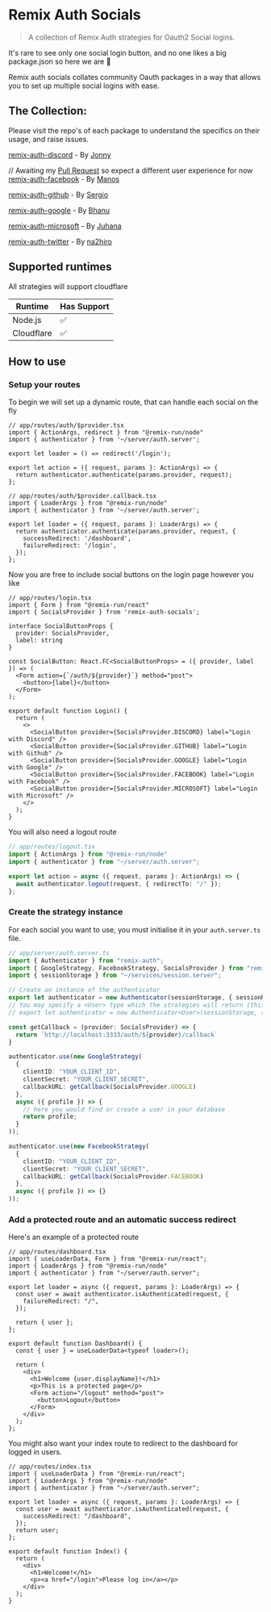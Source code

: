 # Remix Auth Socials

> A collection of Remix Auth strategies for Oauth2 Social logins.

It's rare to see only one social login button, and no one likes a big package.json so here we are 👀

Remix auth socials collates community Oauth packages in a way that allows you to set up multiple social logins with ease.

## The Collection:

Please visit the repo's of each package to understand the specifics on their usage, and raise issues.

[remix-auth-discord](https://github.com/JonnyBnator/remix-auth-discord) - By [Jonny](https://github.com/JonnyBnator)

// Awaiting my [Pull Request](https://github.com/manosim/remix-auth-facebook/pull/1) so expect a different user experience for now
[remix-auth-facebook](https://github.com/manosim/remix-auth-facebook) - By [Manos](https://github.com/manosim)

[remix-auth-github](https://github.com/sergiodxa/remix-auth-github) - By [Sergio](https://github.com/sergiodxa)

[remix-auth-google](https://github.com/pbteja1998/remix-auth-google) - By [Bhanu](https://github.com/pbteja1998)

[remix-auth-microsoft](https://github.com/juhanakristian/remix-auth-microsoft) - By [Juhana](https://github.com/juhanakristian)

[remix-auth-twitter](https://github.com/na2hiro/remix-auth-twitter) - By [na2hiro](https://github.com/na2hiro)

## Supported runtimes

All strategies will support cloudflare

| Runtime    | Has Support |
| ---------- | ----------- |
| Node.js    | ✅          |
| Cloudflare | ✅          |

## How to use


### Setup your routes

To begin we will set up a dynamic route, that can handle each social on the fly

```tsx
// app/routes/auth/$provider.tsx
import { ActionArgs, redirect } from "@remix-run/node"
import { authenticator } from '~/server/auth.server';

export let loader = () => redirect('/login');

export let action = ({ request, params }: ActionArgs) => {
  return authenticator.authenticate(params.provider, request);
};
```

```tsx
// app/routes/auth/$provider.callback.tsx
import { LoaderArgs } from "@remix-run/node"
import { authenticator } from '~/server/auth.server';

export let loader = ({ request, params }: LoaderArgs) => {
  return authenticator.authenticate(params.provider, request, {
    successRedirect: '/dashboard',
    failureRedirect: '/login',
  });
};
```

Now you are free to include social buttons on the login page however you like

```tsx
// app/routes/login.tsx
import { Form } from "@remix-run/react"
import { SocialsProvider } from 'remix-auth-socials';

interface SocialButtonProps {
  provider: SocialsProvider,
  label: string
}

const SocialButton: React.FC<SocialButtonProps> = ({ provider, label }) => (
  <Form action={`/auth/${provider}`} method="post">
    <button>{label}</button>
  </Form>
);

export default function Login() {
  return (
    <>
      <SocialButton provider={SocialsProvider.DISCORD} label="Login with Discord" />
      <SocialButton provider={SocialsProvider.GITHUB} label="Login with Github" />
      <SocialButton provider={SocialsProvider.GOOGLE} label="Login with Google" />
      <SocialButton provider={SocialsProvider.FACEBOOK} label="Login with Facebook" />
      <SocialButton provider={SocialsProvider.MICROSOFT} label="Login with Microsoft" />
    </>
  );
}
```

You will also need a logout route

```ts
// app/routes/logout.tsx
import { ActionArgs } from "@remix-run/node"
import { authenticator } from "~/server/auth.server";

export let action = async ({ request, params }: ActionArgs) => {
  await authenticator.logout(request, { redirectTo: "/" });
};
```

### Create the strategy instance
For each social you want to use, you must initialise it in your `auth.server.ts` file.

```ts
// app/server/auth.server.ts
import { Authenticator } from "remix-auth";
import { GoogleStrategy, FacebookStrategy, SocialsProvider } from "remix-auth-socials";
import { sessionStorage } from "~/services/session.server";

// Create an instance of the authenticator
export let authenticator = new Authenticator(sessionStorage, { sessionKey: '_session' });
// You may specify a <User> type which the strategies will return (this will be stored in the session)
// export let authenticator = new Authenticator<User>(sessionStorage, { sessionKey: '_session' });

const getCallback = (provider: SocialsProvider) => {
  return `http://localhost:3333/auth/${provider}/callback`
} 

authenticator.use(new GoogleStrategy(
  {
    clientID: "YOUR_CLIENT_ID",
    clientSecret: "YOUR_CLIENT_SECRET",
    callbackURL: getCallback(SocialsProvider.GOOGLE)
  },
  async ({ profile }) => {
    // here you would find or create a user in your database
    return profile;
  }
));

authenticator.use(new FacebookStrategy(
  {
    clientID: "YOUR_CLIENT_ID",
    clientSecret: "YOUR_CLIENT_SECRET",
    callbackURL: getCallback(SocialsProvider.FACEBOOK)
  },
  async ({ profile }) => {}
));
```

### Add a protected route and an automatic success redirect
Here's an example of a protected route

```tsx
// app/routes/dashboard.tsx
import { useLoaderData, Form } from "@remix-run/react";
import { LoaderArgs } from "@remix-run/node"
import { authenticator } from "~/server/auth.server";

export let loader = async ({ request, params }: LoaderArgs) => {
  const user = await authenticator.isAuthenticated(request, {
    failureRedirect: "/",
  });

  return { user };
};

export default function Dashboard() {
  const { user } = useLoaderData<typeof loader>();

  return (
    <div>
      <h1>Welcome {user.displayName}!</h1>
      <p>This is a protected page</p>
      <Form action="/logout" method="post">
        <button>Logout</button>
      </Form>
    </div>
  );
};
```

You might also want your index route to redirect to the dashboard for logged in users.

```tsx
// app/routes/index.tsx
import { useLoaderData } from "@remix-run/react";
import { LoaderArgs } from "@remix-run/node"
import { authenticator } from "~/server/auth.server";

export let loader = async ({ request, params }: LoaderArgs) => {
  const user = await authenticator.isAuthenticated(request, {
    successRedirect: "/dashboard",
  });
  return user;
};

export default function Index() {
  return (
    <div>
      <h1>Welcome!</h1>
      <p><a href="/login">Please log in</a></p>
    </div>
  );
}
```
